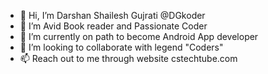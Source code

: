 - 👋 Hi, I’m Darshan Shailesh Gujrati @DGkoder
- 👀 I’m Avid Book reader and Passionate Coder 
- 🌱 I’m currently on path to become Android App developer
- 💞️ I’m looking to collaborate with legend "Coders"
- 📫 Reach out to me through website cstechtube.com

<!---
DGkoder/DGkoder is a ✨ special ✨ repository because its `README.md` (this file) appears on your GitHub profile.
You can click the Preview link to take a look at your changes.
--->
